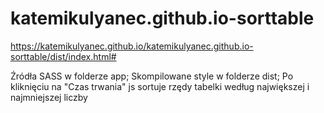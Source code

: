 # katemikulyanec.github.io-sorttable
https://katemikulyanec.github.io/katemikulyanec.github.io-sorttable/dist/index.html#

Źródła SASS w folderze app;
Skompilowane style w folderze dist;
Po kliknięciu na "Czas trwania" js sortuje rzędy tabelki według największej i najmniejszej liczby
